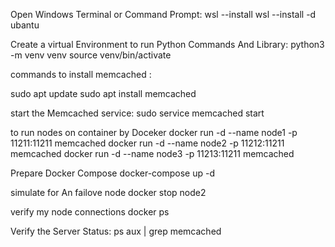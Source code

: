 Open Windows Terminal or Command Prompt: 
wsl --install
wsl --install -d ubantu

Create a virtual Environment to run Python Commands And Library:
python3 -m venv venv
source venv/bin/activate

commands to install memcached  : 

sudo apt update
sudo apt install memcached

start the Memcached service:
sudo service memcached start



to run nodes on container by Doceker
docker run -d --name node1 -p 11211:11211 memcached
docker run -d --name node2 -p 11212:11211 memcached
docker run -d --name node3 -p 11213:11211 memcached

Prepare Docker Compose
docker-compose up -d

simulate for An failove node
docker stop node2

verify my node connections
docker ps



Verify the Server Status:
ps aux | grep memcached